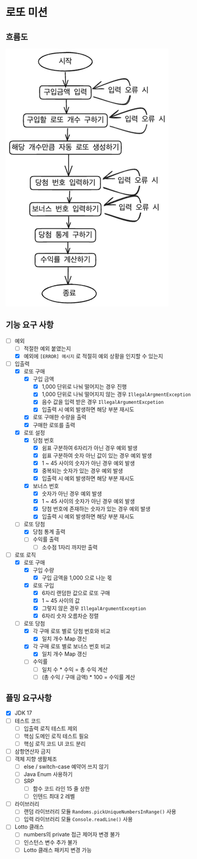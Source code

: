 # 로또 미션

## 흐름도

![로또_흐름도.png](%EB%A1%9C%EB%98%90_%ED%9D%90%EB%A6%84%EB%8F%84.png)

## 기능 요구 사항

- [ ] 예외
    - [ ] 적절한 예외 붙였는지
    - [x] 예외에 `[ERROR] 메시지` 로 적절히 예외 상황을 인지할 수 있는지

- [ ] 입출력
    - [x] 로또 구매
        - [x] 구입 금액
            - [x] 1,000 단위로 나눠 떨어지는 경우 진행
            - [x] 1,000 단위로 나눠 떨어지지 않는 경우 `IllegalArgmentException`
            - [x] 음수 값을 입력 받은 경우 `IllegalArgumentExcpetion`
            - [x] 입출력 시 예외 발생하면 해당 부분 재시도
        - [x] 로또 구매한 수량을 출력
        - [x] 구매한 로또를 출력

    - [x] 로또 설정
        - [x] 당첨 번호
            - [x] 쉼표 구분하여 6자리가 아닌 경우 예외 발생
            - [x] 쉽표 구분하여 숫자 아닌 값이 있는 경우 예외 발생
            - [x] 1 ~ 45 사이의 숫자가 아닌 경우 예외 발생
            - [x] 중복되는 숫자가 있는 경우 예외 발생
            - [x] 입출력 시 예외 발생하면 해당 부분 재시도
        - [x] 보너스 번호
            - [x] 숫자가 아닌 경우 예외 발생
            - [x] 1 ~ 45 사이의 숫자가 아닌 경우 예외 발생
            - [x] 당첨 번호에 존재하는 숫자가 있는 경우 예외 발생
            - [x] 입출력 시 예외 발생하면 해당 부분 재시도

    - [ ] 로또 당첨
        - [x] 당첨 통계 출력
        - [ ] 수익률 출력
            - [ ] 소수점 1자리 까지만 출력

- [ ] 로또 로직
    - [x] 로또 구매
        - [x] 구입 수량
            - [x] 구입 금액을 1,000 으로 나눈 몫
        - [x] 로또 구입
            - [x] 6자리 랜덤한 값으로 로또 구매
            - [x] 1 ~ 45 사이의 값
            - [x] 그렇지 않은 경우 `IllegalArgumentException`
            - [x] 6자리 숫자 오름차순 정렬

    - [ ] 로또 당첨
        - [x] 각 구매 로또 별로 당첨 번호와 비교
            - [x] 일치 개수 Map 갱신
        - [x] 각 구매 로또 별로 보너스 번호 비교
            - [x] 일치 개수 Map 갱신
        - [ ] 수익률
            - [ ] 일치 수 * 수익 = 총 수익 계산
            - [ ] (총 수익 / 구매 금액) * 100 = 수익률 계산

## 플밍 요구사항

- [x] JDK 17
- [ ] 테스트 코드
    - [ ] 입출력 로직 테스트 제외
    - [ ] 핵심 도메인 로직 테스트 필요
    - [ ] 핵심 로직 코드 UI 코드 분리
- [ ] 삼항연산자 금지
- [ ] 객체 지향 생활체조
    - [ ] else / switch-case 예약어 쓰지 않기
    - [ ] Java Enum 사용하기
    - [ ] SRP
        - [ ] 함수 코드 라인 15 줄 상한
        - [ ] 인텐드 최대 2 레벨
- [ ] 라이브러리
    - [ ] 랜덤 라이브러리 모듈 `Randoms.pickUniqueNumbersInRange()` 사용
    - [ ] 입력 라이브러리 모듈 `Console.readLine()` 사용
- [ ] Lotto 클래스
    - [ ] numbers의 private 접근 제어자 변경 불가
    - [ ] 인스턴스 변수 추가 불가
    - [ ] Lotto 클래스 패키지 변경 가능